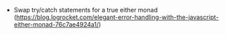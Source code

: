 - Swap try/catch statements for a true either monad (https://blog.logrocket.com/elegant-error-handling-with-the-javascript-either-monad-76c7ae4924a1/)
